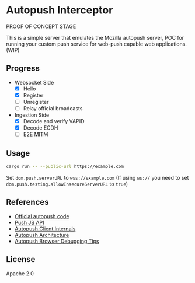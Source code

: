 # Autopush Interceptor

PROOF OF CONCEPT STAGE

This is a simple server that emulates the Mozilla autopush server, POC for running your custom push service for web-push capable web applications. (WIP)

## Progress

- Websocket Side
  - [X] Hello
  - [X] Register
  - [ ] Unregister
  - [ ] Relay official broadcasts
- Ingestion Side
  - [X] Decode and verify VAPID
  - [X] Decode ECDH
  - [ ] E2E MITM

## Usage

```bash
cargo run -- --public-url https://example.com
```

Set `dom.push.serverURL` to `wss://example.com` (If using `ws://` you need to set `dom.push.testing.allowInsecureServerURL` to `true`)

## References

- [Official autopush code](https://github.com/mozilla-services/autopush-rs)
- [Push JS API](https://developer.mozilla.org/en-US/docs/Web/API/Push_API)
- [Autopush Client Internals](https://firefox-source-docs.mozilla.org/dom/push/index.html)
- [Autopush Architecture](https://firefox-source-docs.mozilla.org/dom/push/index.html)
- [Autopush Browser Debugging Tips](https://autopush.readthedocs.io/en/latest/testing.html)

## License

Apache 2.0
